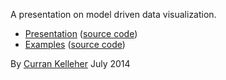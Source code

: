 A presentation on model driven data visualization.

 * [Presentation](http://curran.github.io/screencasts/modelDrivenDataVis/presentation/index.html) ([source code](https://github.com/curran/screencasts/tree/gh-pages/modelDrivenDataVis/presentation))
 * [Examples](http://curran.github.io/screencasts/modelDrivenDataVis/examples/exampleViewer/index.html) ([source code](https://github.com/curran/screencasts/tree/gh-pages/modelDrivenDataVis/examples))

By [Curran Kelleher](https://github.com/curran/portfolio) July 2014
